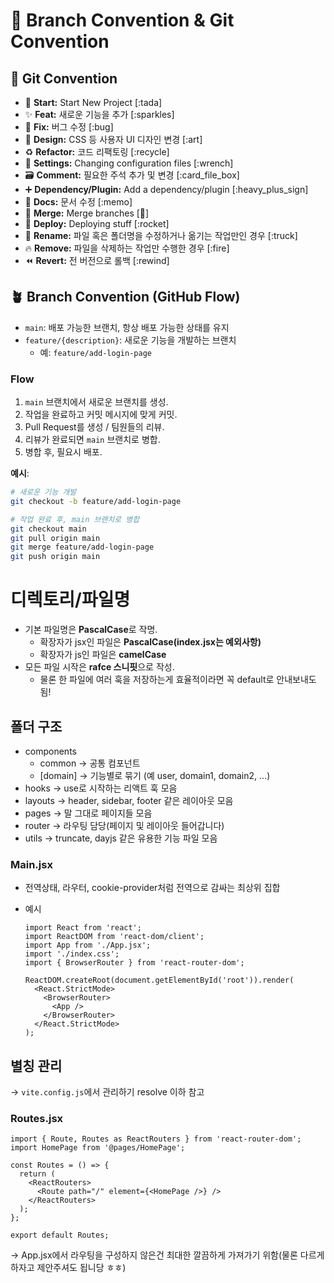 # 🎯 Branch Convention & Git Convention

## 🎯 Git Convention

- 🎉 **Start:** Start New Project [:tada]
- ✨ **Feat:** 새로운 기능을 추가 [:sparkles]
- 🐛 **Fix:** 버그 수정 [:bug]
- 🎨 **Design:** CSS 등 사용자 UI 디자인 변경 [:art]
- ♻️ **Refactor:** 코드 리팩토링 [:recycle]
- 🔧 **Settings:** Changing configuration files [:wrench]
- 🗃️ **Comment:** 필요한 주석 추가 및 변경 [:card_file_box]
- ➕ **Dependency/Plugin:** Add a dependency/plugin [:heavy_plus_sign]
- 📝 **Docs:** 문서 수정 [:memo]
- 🔀 **Merge:** Merge branches [:twisted_rightwards_arrows:]
- 🚀 **Deploy:** Deploying stuff [:rocket]
- 🚚 **Rename:** 파일 혹은 폴더명을 수정하거나 옮기는 작업만인 경우 [:truck]
- 🔥 **Remove:** 파일을 삭제하는 작업만 수행한 경우 [:fire]
- ⏪️ **Revert:** 전 버전으로 롤백 [:rewind]

## 🪴 Branch Convention (GitHub Flow)

- `main`: 배포 가능한 브랜치, 항상 배포 가능한 상태를 유지
- `feature/{description}`: 새로운 기능을 개발하는 브랜치
  - 예: `feature/add-login-page`

### Flow

1. `main` 브랜치에서 새로운 브랜치를 생성.
2. 작업을 완료하고 커밋 메시지에 맞게 커밋.
3. Pull Request를 생성 / 팀원들의 리뷰.
4. 리뷰가 완료되면 `main` 브랜치로 병합.
5. 병합 후, 필요시 배포.

**예시**:

```bash
# 새로운 기능 개발
git checkout -b feature/add-login-page

# 작업 완료 후, main 브랜치로 병합
git checkout main
git pull origin main
git merge feature/add-login-page
git push origin main
```

# 디렉토리/파일명

- 기본 파일명은 **PascalCase**로 작명.
  - 확장자가 jsx인 파일은 **PascalCase(index.jsx는 예외사항)**
  - 확장자가 js인 파일은 **camelCase**
- 모든 파일 시작은 **rafce 스니핏**으로 작성.
  - 물론 한 파일에 여러 훅을 저장하는게 효율적이라면 꼭 default로 안내보내도 됨!

## 폴더 구조

- components
  - common → 공통 컴포넌트
  - [domain] → 기능별로 묶기 (예 user, domain1, domain2, …)
- hooks → use로 시작하는 리액트 훅 모음
- layouts → header, sidebar, footer 같은 레이아웃 모음
- pages → 말 그대로 페이지들 모음
- router → 라우팅 담당(페이지 및 레이아웃 들어갑니다)
- utils → truncate, dayjs 같은 유용한 기능 파일 모음

### Main.jsx

- 전역상태, 라우터, cookie-provider처럼 전역으로 감싸는 최상위 집합
- 예시

  ```tsx
  import React from 'react';
  import ReactDOM from 'react-dom/client';
  import App from './App.jsx';
  import './index.css';
  import { BrowserRouter } from 'react-router-dom';

  ReactDOM.createRoot(document.getElementById('root')).render(
    <React.StrictMode>
      <BrowserRouter>
        <App />
      </BrowserRouter>
    </React.StrictMode>
  );
  ```

## 별칭 관리

→ `vite.config.js`에서 관리하기 resolve 이하 참고

### Routes.jsx

```tsx
import { Route, Routes as ReactRouters } from 'react-router-dom';
import HomePage from '@pages/HomePage';

const Routes = () => {
  return (
    <ReactRouters>
      <Route path="/" element={<HomePage />} />
    </ReactRouters>
  );
};

export default Routes;
```

→ App.jsx에서 라우팅을 구성하지 않은건 최대한 깔끔하게 가져가기 위함(물론 다르게 하자고 제안주셔도 됩니당 ㅎㅎ)
